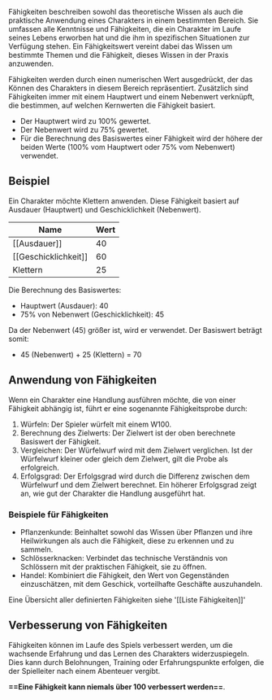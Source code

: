 Fähigkeiten beschreiben sowohl das theoretische Wissen als auch die praktische Anwendung eines Charakters in einem bestimmten Bereich. Sie umfassen alle Kenntnisse und Fähigkeiten, die ein Charakter im Laufe seines Lebens erworben hat und die ihm in spezifischen Situationen zur Verfügung stehen. Ein Fähigkeitswert vereint dabei das Wissen um bestimmte Themen und die Fähigkeit, dieses Wissen in der Praxis anzuwenden.

Fähigkeiten werden durch einen numerischen Wert ausgedrückt, der das Können des Charakters in diesem Bereich repräsentiert. Zusätzlich sind Fähigkeiten immer mit einem Hauptwert und einem Nebenwert verknüpft, die bestimmen, auf welchen Kernwerten die Fähigkeit basiert.

- Der Hauptwert wird zu 100% gewertet.
- Der Nebenwert wird zu 75% gewertet.
- Für die Berechnung des Basiswertes einer Fähigkeit wird der höhere der beiden Werte (100% vom Hauptwert oder 75% vom Nebenwert) verwendet.

## Beispiel
Ein Charakter möchte Klettern anwenden.
Diese Fähigkeit basiert auf Ausdauer (Hauptwert) und Geschicklichkeit (Nebenwert).

| Name                 | Wert |
| -------------------- | ---- |
| [[Ausdauer]]         | 40   |
| [[Geschicklichkeit]] | 60   |
| Klettern             | 25   |

Die Berechnung des Basiswertes:
- Hauptwert (Ausdauer): 40
- 75% von Nebenwert (Geschicklichkeit): 45

Da der Nebenwert (45) größer ist, wird er verwendet.
Der Basiswert beträgt somit:  
- 45 (Nebenwert) + 25 (Klettern) = 70

## Anwendung von Fähigkeiten

Wenn ein Charakter eine Handlung ausführen möchte, die von einer Fähigkeit abhängig ist, führt er eine sogenannte Fähigkeitsprobe durch:

1) Würfeln: Der Spieler würfelt mit einem W100.
2) Berechnung des Zielwerts: Der Zielwert ist der oben berechnete Basiswert der Fähigkeit.
3) Vergleichen: Der Würfelwurf wird mit dem Zielwert verglichen. Ist der Würfelwurf kleiner oder gleich dem Zielwert, gilt die Probe als erfolgreich.
4) Erfolgsgrad: Der Erfolgsgrad wird durch die Differenz zwischen dem Würfelwurf und dem Zielwert berechnet. Ein höherer Erfolgsgrad zeigt an, wie gut der Charakter die Handlung ausgeführt hat.

### Beispiele für Fähigkeiten

- Pflanzenkunde: Beinhaltet sowohl das Wissen über Pflanzen und ihre Heilwirkungen als auch die Fähigkeit, diese zu erkennen und zu sammeln.
- Schlösserknacken: Verbindet das technische Verständnis von Schlössern mit der praktischen Fähigkeit, sie zu öffnen.
- Handel: Kombiniert die Fähigkeit, den Wert von Gegenständen einzuschätzen, mit dem Geschick, vorteilhafte Geschäfte auszuhandeln.

Eine Übersicht aller definierten Fähigkeiten siehe '[[Liste Fähigkeiten]]'

## Verbesserung von Fähigkeiten

Fähigkeiten können im Laufe des Spiels verbessert werden, um die wachsende Erfahrung und das Lernen des Charakters widerzuspiegeln. Dies kann durch Belohnungen, Training oder Erfahrungspunkte erfolgen, die der Spielleiter nach einem Abenteuer vergibt.

**==Eine Fähigkeit kann niemals über 100 verbessert werden==**.
